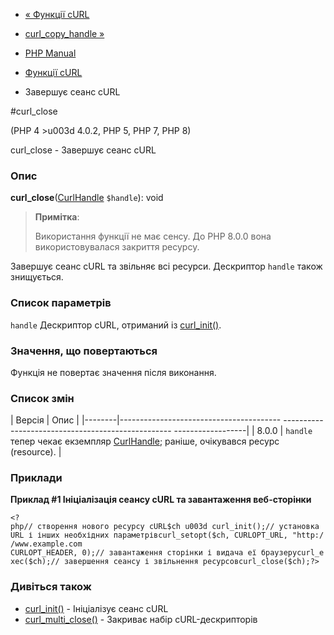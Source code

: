 - [« Функції cURL](ref.curl.md)
- [curl_copy_handle »](function.curl-copy-handle.md)

- [PHP Manual](index.md)
- [Функції cURL](ref.curl.md)
- Завершує сеанс cURL

#curl_close

(PHP 4 \>u003d 4.0.2, PHP 5, PHP 7, PHP 8)

curl_close - Завершує сеанс cURL

### Опис

**curl_close**([CurlHandle](class.curlhandle.md) `$handle`): void

> **Примітка**:
>
> Використання функції не має сенсу. До PHP 8.0.0 вона
> використовувалася закриття ресурсу.

Завершує сеанс cURL та звільняє всі ресурси. Дескриптор `handle`
також знищується.

### Список параметрів

`handle`
Дескриптор cURL, отриманий із [curl_init()](function.curl-init.md).

### Значення, що повертаються

Функція не повертає значення після виконання.

### Список змін

| Версія | Опис |
|--------|---------------------------------------- -------------------------------------------------- ------------------|
| 8.0.0 | `handle` тепер чекає екземпляр [CurlHandle](class.curlhandle.md); раніше, очікувався ресурс (resource). |

### Приклади

**Приклад #1 Ініціалізація сеансу cURL та завантаження веб-сторінки**

`<?php// створення нового ресурсу cURL$ch u003d curl_init();// установка URL і інших необхідних параметрівcurl_setopt($ch, CURLOPT_URL, "http://www.example.com CURLOPT_HEADER, 0);// завантаження сторінки і видача еї браузеруcurl_exec($ch);// завершення сеансу і звільнення ресурсовcurl_close($ch);?> `

### Дивіться також

- [curl_init()](function.curl-init.md) - Ініціалізує сеанс cURL
- [curl_multi_close()](function.curl-multi-close.md) - Закриває
набір cURL-дескрипторів
